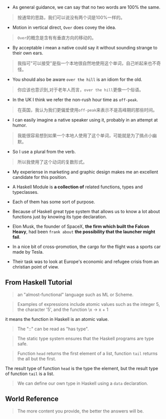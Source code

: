 
* As general guidance, we can say that no two words are 100% the same.

> 按通常的思路，我们可以说没有两个词是100%一样的。

* Motion in vertical direct, `Over` does covey the idea.

> `Over`的概念是含有有垂直方向的移动的。

* By acceptable i mean a native could say it without sounding strange to their own ears.

> 我指可"可以接受"是指一个本地很自然地使用这个单词，自己听起来也不奇怪。

* You should also be aware `over the hill` is an idiom for the old.

> 你应该也意识到,对于老年人而言，`over the hill`更像一个俗语。

* In the UK I think we refer the non-rush hour time as `off-peak`.

> 在英国，我认为我们更偏爱使用`off-peak`来表示不是高峰期的那些时间。

* I can easily imagine a native speaker using it, probably in an attempt at humor.

> 我能很容易想到如果一个本地人使用了这个单词，可能就是为了搞点小幽默。

* So I use a plural from the verb.

> 所以我使用了这个动词的复数形式。

* My experiense in marketing and graphic design makes me an excellent candidate for this position.

* A Haskell Module is **a collection of** related functions, types and typeclasses.

* Each of them has some sort of purpose.

* Because of Haskell great type system that allows us to know a lot about functions
just by knowing its type declaration.

* Elon Musk, the founder of SpaceX, **the firm which built the Falcon Heavy**, had been
`frank about` **the possibility that the launcher might fail**.

* In a nice bit of cross-promotion, the cargo for the flight was a sports car made by Tesla.

* Their task was to look at Europe's economic and refugee crisis from an christian point of view.

## From Haskell Tutorial

> an "almost-functional" language such as ML or Scheme.

> Examples of expressions include atomic values such as the integer 5, the character '5', and the function
\x -> x + 1

it means the function in Haskell is an atomic value.

> The "::" can be read as "has type".

> The static type system ensures that the Haskell programs are type safe.

> Function `head` returns the first element of a list, function `tail` returns the all but the first.

The result type of function `head` is the type the element, but the result type of function `tail` is a list.

> We can define our own type in Haskell using a `data` declaration.

## World Reference

> The more content you provide, the better the answers will be.
